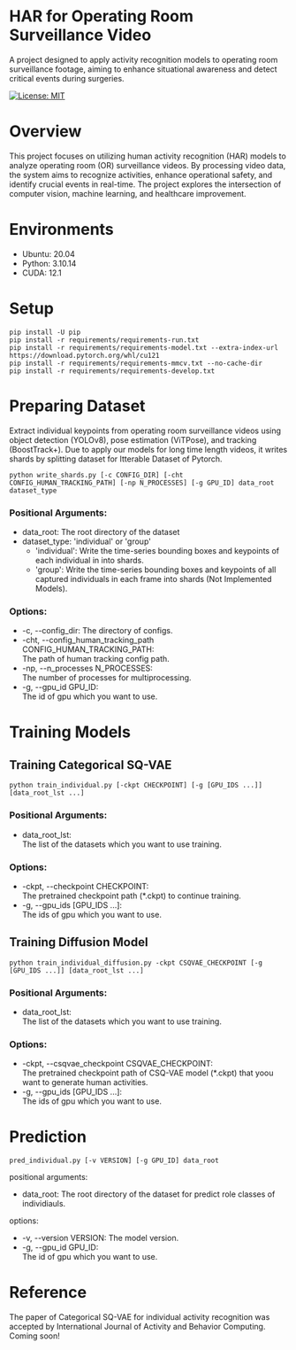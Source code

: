# HAR for Operating Room Surveillance Video
A project designed to apply activity recognition models to operating room surveillance footage, aiming to enhance situational awareness and detect critical events during surgeries.

[![License: MIT](https://img.shields.io/badge/License-MIT-green.svg)](https://opensource.org/licenses/MIT)

# Overview
This project focuses on utilizing human activity recognition (HAR) models to analyze operating room (OR) surveillance videos. By processing video data, the system aims to recognize activities, enhance operational safety, and identify crucial events in real-time. The project explores the intersection of computer vision, machine learning, and healthcare improvement.

# Environments
- Ubuntu: 20.04
- Python: 3.10.14
- CUDA: 12.1

# Setup
```
pip install -U pip
pip install -r requirements/requirements-run.txt
pip install -r requirements/requirements-model.txt --extra-index-url https://download.pytorch.org/whl/cu121
pip install -r requirements/requirements-mmcv.txt --no-cache-dir
pip install -r requirements/requirements-develop.txt
```

# Preparing Dataset
Extract individual keypoints from operating room surveillance videos using object detection (YOLOv8), pose estimation (ViTPose), and tracking (BoostTrack+).
Due to apply our models for long time length videos, it writes shards by splitting dataset for Itterable Dataset of Pytorch.

```
python write_shards.py [-c CONFIG_DIR] [-cht CONFIG_HUMAN_TRACKING_PATH] [-np N_PROCESSES] [-g GPU_ID] data_root dataset_type
```

### Positional Arguments:
  - data_root:            The root directory of the dataset
  - dataset_type:         'individual' or 'group'
    - 'individual': Write the time-series bounding boxes and keypoints of each individual in into shards.
    - 'group': Write the time-series bounding boxes and keypoints of all captured individuals in each frame into shards (Not Implemented Models).

### Options:
  - -c, --config_dir:     The directory of configs.
  - -cht, --config_human_tracking_path CONFIG_HUMAN_TRACKING_PATH:  
    The path of human tracking config path.
  - -np, --n_processes N_PROCESSES:  
    The number of processes for multiprocessing.
  - -g, --gpu_id GPU_ID:  
    The id of gpu which you want to use.




# Training Models
## Training Categorical SQ-VAE
```
python train_individual.py [-ckpt CHECKPOINT] [-g [GPU_IDS ...]] [data_root_lst ...]
```

### Positional Arguments:
  - data_root_lst:  
    The list of the datasets which you want to use training.

### Options:
  - -ckpt, --checkpoint CHECKPOINT:  
    The pretrained checkpoint path (*.ckpt) to continue training.
  - -g, --gpu_ids [GPU_IDS ...]:  
    The ids of gpu which you want to use.

## Training Diffusion Model
```
python train_individual_diffusion.py -ckpt CSQVAE_CHECKPOINT [-g [GPU_IDS ...]] [data_root_lst ...]
```

### Positional Arguments:
  - data_root_lst:  
    The list of the datasets which you want to use training.

### Options:
  - -ckpt, --csqvae_checkpoint CSQVAE_CHECKPOINT:  
    The pretrained checkpoint path of CSQ-VAE model (*.ckpt) that yoou want to generate human activities.
  - -g, --gpu_ids [GPU_IDS ...]:  
    The ids of gpu which you want to use.

# Prediction
```
pred_individual.py [-v VERSION] [-g GPU_ID] data_root
```

positional arguments:
  - data_root: The root directory of the dataset for predict role classes of individiauls.

options:
  - -v, --version VERSION: The model version.
  - -g, --gpu_id GPU_ID:  
    The id of gpu which you want to use.

# Reference
The paper of Categorical SQ-VAE for individual activity recognition was accepted by International Journal of Activity and Behavior Computing.
Coming soon!
```

```
